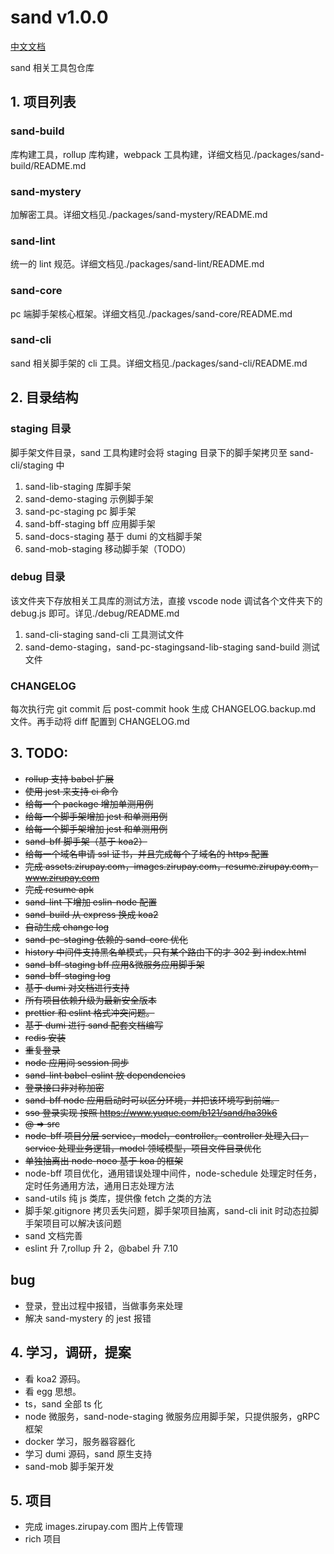 # sand v1.0.0

[中文文档](https://sand.zirupay.com/)

sand 相关工具包仓库

## 1. 项目列表

### sand-build

库构建工具，rollup 库构建，webpack 工具构建，详细文档见./packages/sand-build/README.md

### sand-mystery

加解密工具。详细文档见./packages/sand-mystery/README.md

### sand-lint

统一的 lint 规范。详细文档见./packages/sand-lint/README.md

### sand-core

pc 端脚手架核心框架。详细文档见./packages/sand-core/README.md

### sand-cli

sand 相关脚手架的 cli 工具。详细文档见./packages/sand-cli/README.md

## 2. 目录结构

### staging 目录

脚手架文件目录，sand 工具构建时会将 staging 目录下的脚手架拷贝至 sand-cli/staging 中

1. sand-lib-staging 库脚手架
2. sand-demo-staging 示例脚手架
3. sand-pc-staging pc 脚手架
4. sand-bff-staging bff 应用脚手架
5. sand-docs-staging 基于 dumi 的文档脚手架
6. sand-mob-staging 移动脚手架（TODO）

### debug 目录

该文件夹下存放相关工具库的测试方法，直接 vscode node 调试各个文件夹下的 debug.js 即可。详见./debug/README.md

1. sand-cli-staging sand-cli 工具测试文件
2. sand-demo-staging，sand-pc-stagingsand-lib-staging sand-build 测试文件

### CHANGELOG

每次执行完 git commit 后 post-commit hook 生成 CHANGELOG.backup.md 文件。再手动将 diff 配置到 CHANGELOG.md

## 3. TODO:

- ~~rollup 支持 babel 扩展~~
- ~~使用 jest 来支持 ci 命令~~
- ~~给每一个 package 增加单测用例~~
- ~~给每一个脚手架增加 jest 和单测用例~~
- ~~给每一个脚手架增加 jest 和单测用例~~
- ~~sand-bff 脚手架（基于 koa2）~~
- ~~给每一个域名申请 ssl 证书，并且完成每个子域名的 https 配置~~
- ~~完成 assets.zirupay.com，images.zirupay.com，resume.zirupay.com，www.zirupay.com~~
- ~~完成 resume apk~~
- ~~sand-lint 下增加 eslin-node 配置~~
- ~~sand-build 从 express 换成 koa2~~
- ~~自动生成 change log~~
- ~~sand-pc-staging 依赖的 sand-core 优化~~
- ~~history 中间件支持黑名单模式，只有某个路由下的才 302 到 index.html~~
- ~~sand-bff-staging bff 应用&微服务应用脚手架~~
- ~~sand-bff-staging log~~
- ~~基于 dumi 对文档进行支持~~
- ~~所有项目依赖升级为最新安全版本~~
- ~~prettier 和 eslint 格式冲突问题。~~
- ~~基于 dumi 进行 sand 配套文档编写~~
- ~~redis 安装~~
- ~~重复登录~~
- ~~node 应用间 session 同步~~
- ~~sand-lint babel-eslint 放 dependencies~~
- ~~登录接口非对称加密~~
- ~~sand-bff node 应用启动时可以区分环境，并把该环境写到前端。~~
- ~~sso 登录实现 按照 https://www.yuque.com/b121/sand/ha39k6~~
- ~~@ => src~~
- ~~node-bff 项目分层 service，model，controller。controller 处理入口，service 处理业务逻辑，model 领域模型，项目文件目录优化~~
- ~~单独抽离出 node-noco 基于 koa 的框架~~
- node-bff 项目优化，通用错误处理中间件，node-schedule 处理定时任务，定时任务通用方法，通用日志处理方法
- sand-utils 纯 js 类库，提供像 fetch 之类的方法
- 脚手架.gitignore 拷贝丢失问题，脚手架项目抽离，sand-cli init 时动态拉脚手架项目可以解决该问题
- sand 文档完善
- eslint 升 7,rollup 升 2，@babel 升 7.10

## bug

- 登录，登出过程中报错，当做事务来处理
- 解决 sand-mystery 的 jest 报错

## 4. 学习，调研，提案

- 看 koa2 源码。
- 看 egg 思想。
- ts，sand 全部 ts 化
- node 微服务，sand-node-staging 微服务应用脚手架，只提供服务，gRPC 框架
- docker 学习，服务器容器化
- 学习 dumi 源码，sand 原生支持
- sand-mob 脚手架开发

## 5. 项目

- 完成 images.zirupay.com 图片上传管理
- rich 项目
